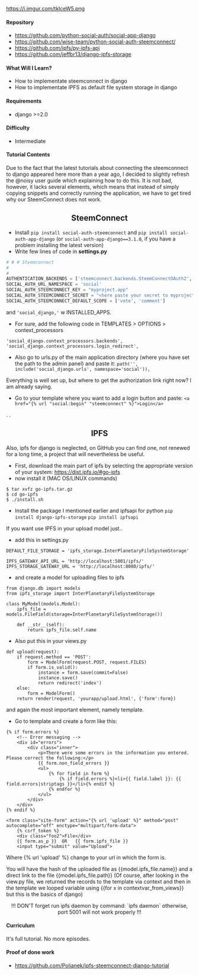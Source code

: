 https://i.imgur.com/tklceW5.png

#### Repository
- https://github.com/python-social-auth/social-app-django
- https://github.com/wise-team/python-social-auth-steemconnect/
- https://github.com/ipfs/py-ipfs-api
- https://github.com/jeffbr13/django-ipfs-storage

#### What Will I Learn?
- How to implementate steemconnect in django
- How to implementate IPFS as default file system storage in django

#### Requirements
- django >=2.0

#### Difficulty
- Intermediate

#### Tutorial Contents
Due to the fact that the latest tutorials about connecting the steemconnect to django appeared here more than a year ago, I decided to slightly refresh the @noisy user guide which explaining how to do this.
It is not bad, however, it lacks several elements, which means that instead of simply copying snippets and correctly running the application, we have to get tired why our SteemConnect does not work.

## <center>SteemConnect</center>
- Install
`pip install social-auth-steemconnect` and
`pip install social-auth-app-django` (or `social-auth-app-django==3.1.0`, if you have a problem installing the latest version)
- Write few lines of code in <b>settings.py</b>
```python
# # # Steemconnect
#
#
AUTHENTICATION_BACKENDS = ['steemconnect.backends.SteemConnectOAuth2', 'django.contrib.auth.backends.ModelBackend']
SOCIAL_AUTH_URL_NAMESPACE = 'social'
SOCIAL_AUTH_STEEMCONNECT_KEY = "myproject.app"
SOCIAL_AUTH_STEEMCONNECT_SECRET = "<here paste your secret to myproject.app>"
SOCIAL_AUTH_STEEMCONNECT_DEFAULT_SCOPE = ['vote', 'comment']
```
and `'social_django,'` w INSTALLED_APPS.
- For sure, add the following code in TEMPLATES > OPTIONS > context_processors
```
'social_django.context_processors.backends',
'social_django.context_processors.login_redirect',
```

- Also go to urls.py of the main application directory (where you have set the path to the admin panel) and paste it:
`path('', include('social_django.urls', namespace='social')),`

Everything is well set up, but where to get the authorization link right now? I am already saying.
- Go to your template where you want to add a login button and paste:
`<a href="{% url "social:begin" "steemconnect" %}">Login</a>`

.
.
## <center>IPFS</center>
Also, ipfs for django is neglected, on GitHub you can find one, not renewed for a long time, a project that will nevertheless be useful.
- First, download the main part of ipfs by selecting the appropriate version of your system:
https://dist.ipfs.io/#go-ipfs
- now install it (MAC OS/LINUX commands)
```
$ tar xvfz go-ipfs.tar.gz
$ cd go-ipfs
$ ./install.sh
```
- Install the package I mentioned earlier and ipfsapi for python
`pip install django-ipfs-storage`
`pip install ipfsapi`

If you want use IPFS in your upload model just..
- add this in settings.py
```
DEFAULT_FILE_STORAGE = 'ipfs_storage.InterPlanetaryFileSystemStorage'

IPFS_GATEWAY_API_URL = 'http://localhost:5001/ipfs/'
IPFS_STORAGE_GATEWAY_URL = 'http://localhost:8080/ipfs/'
```
- and create a model for uploading files to ipfs
```
from django.db import models
from ipfs_storage import InterPlanetaryFileSystemStorage 

class MyModel(models.Model):
    ipfs_file = models.FileField(storage=InterPlanetaryFileSystemStorage())

    def __str__(self):
        return ipfs_file.self.name
```
- Also put this in your views.py
```
def upload(request):
    if request.method == 'POST':
        form = ModelForm(request.POST, request.FILES)
        if form.is_valid():
            instance = form.save(commit=False)
            instance.save()
            return redirect('index')
    else:
        form = ModelForm()
    return render(request, 'yourapp/upload.html', {'form':form})
```

and again the most important element, namely template.
- Go to template and create a form like this:
```
{% if form.errors %}
	<!-- Error messaging -->
	<div id="errors">
		<div class="inner">
			<p>There were some errors in the information you entered. Please correct the following:</p>
			{{ form.non_field_errors }}
			<ul>
				{% for field in form %}
					{% if field.errors %}<li>{{ field.label }}: {{ field.errors|striptags }}</li>{% endif %}
				{% endfor %}
			</ul>
		</div>
	</div>
{% endif %}

<form class="site-form" action="{% url 'upload' %}" method="post" autocomplete="off" enctype="multipart/form-data">
    {% csrf_token %}
    <div class="foo2">File</div>
    {{ form.as_p }}  OR   {{ form.ipfs_file }}
    <input type="submit" value="Upload">
```
Where {% url 'upload' %} change to your url in which the form is.

You will have the hash of the uploaded file as {{model.ipfs_file.name}} and a direct link to the file {{model.ipfs_file.path}} (Of course, after looking in the view.py file, we returned the records to the template via context and then in the template we looped variable using {{for x in contextvar_from_views}} but this is the basics of django)

<center>!!! DON'T forget run ipfs daemon by command: `ipfs daemon` otherwise, port 5001 will not work properly !!!</center>

#### Curriculum
It's full tutorial. No more episodes.

#### Proof of done work
- https://github.com/Polianek/ipfs-steemconnect-django-tutorial
